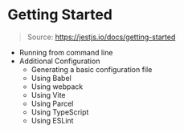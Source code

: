 # Getting Started

> Source: <https://jestjs.io/docs/getting-started>

* Running from command line
* Additional Configuration
    * Generating a basic configuration file
    * Using Babel
    * Using webpack
    * Using Vite
    * Using Parcel
    * Using TypeScript
    * Using ESLint